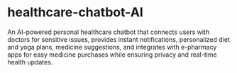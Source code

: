 # healthcare-chatbot-AI
An AI-powered personal healthcare chatbot that connects users with doctors for sensitive issues, provides instant notifications, personalized diet and yoga plans, medicine suggestions, and integrates with e-pharmacy apps for easy medicine purchases while ensuring privacy and real-time health updates.
